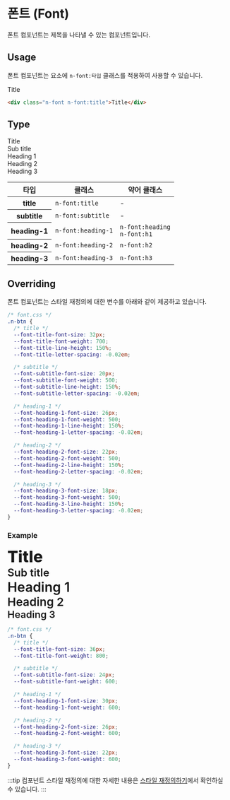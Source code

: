 <script setup>
</script>

# 폰트 (Font)

폰트 컴포넌트는 제목을 나타낼 수 있는 컴포넌트입니다.

<QuickLinks :componentName="'Font'"/>

## Usage

폰트 컴포넌트는 요소에 `n-font:타입` 클래스를 적용하여 사용할 수 있습니다.

<ExampleSection>
  <div class="n-font n-font:title">Title</div>
</ExampleSection>

```html
<div class="n-font n-font:title">Title</div>
```

## Type

<ExampleSection class="fl-dir:column">
  <div class="n-font n-font:title">Title</div>
  <div class="n-font n-font:subtitle">Sub title</div>
  <div class="n-font n-font:h1">Heading 1</div>
  <div class="n-font n-font:h2">Heading 2</div>
  <div class="n-font n-font:h3">Heading 3</div>
</ExampleSection>

<table>
  <thead>
    <tr>
      <th scope="col">타입</th>
      <th scope="col">클래스</th>
      <th scope="col">약어 클래스</th>
    </tr>
  </thead>

  <tbody>
    <tr>
      <th scope="row">title</th>
      <td>
        <code>n-font:title</code>
      </td>
      <td>-</td>
    </tr>
    <tr>
      <th scope="row">subtitle</th>
      <td>
        <code>n-font:subtitle</code>
      </td>
      <td>-</td>
    </tr>
    <tr>
      <th scope="row">heading-1</th>
      <td>
        <code>n-font:heading-1</code>
      </td>
      <td>
        <code>n-font:heading</code>
        <br />
        <code>n-font:h1</code>
      </td>
    </tr>
    <tr>
      <th scope="row">heading-2</th>
      <td>
        <code>n-font:heading-2</code>
      </td>
      <td>
        <code>n-font:h2</code>
      </td>
    </tr>
    <tr>
      <th scope="row">heading-3</th>
      <td>
        <code>n-font:heading-3</code>
      </td>
      <td>
        <code>n-font:h3</code>
      </td>
    </tr>
  </tbody>
</table>

## Overriding

폰트 컴포넌트는 스타일 재정의에 대한 변수를 아래와 같이 제공하고 있습니다.

```css
/* font.css */
.n-btn {
  /* title */
  --font-title-font-size: 32px;
  --font-title-font-weight: 700;
  --font-title-line-height: 150%;
  --font-title-letter-spacing: -0.02em;

  /* subtitle */
  --font-subtitle-font-size: 20px;
  --font-subtitle-font-weight: 500;
  --font-subtitle-line-height: 150%;
  --font-subtitle-letter-spacing: -0.02em;

  /* heading-1 */
  --font-heading-1-font-size: 26px;
  --font-heading-1-font-weight: 500;
  --font-heading-1-line-height: 150%;
  --font-heading-1-letter-spacing: -0.02em;

  /* heading-2 */
  --font-heading-2-font-size: 22px;
  --font-heading-2-font-weight: 500;
  --font-heading-2-line-height: 150%;
  --font-heading-2-letter-spacing: -0.02em;

  /* heading-3 */
  --font-heading-3-font-size: 18px;
  --font-heading-3-font-weight: 500;
  --font-heading-3-line-height: 150%;
  --font-heading-3-letter-spacing: -0.02em;
}
```

### Example

<ExampleSection class="fl-dir:column my:4">
  <div class="n-font n-font:title" style="font-size:36px; font-weight:800;">Title</div>
  <div class="n-font n-font:subtitle" style="font-size:24px; font-weight:600;">Sub title</div>
  <div class="n-font n-font:h1" style="font-size:30px; font-weight:600;">Heading 1</div>
  <div class="n-font n-font:h2" style="font-size:26px; font-weight:600;">Heading 2</div>
  <div class="n-font n-font:h3" style="font-size:22px; font-weight:600;">Heading 3</div>
</ExampleSection>

```css
/* font.css */
.n-btn {
  /* title */
  --font-title-font-size: 36px;
  --font-title-font-weight: 800;

  /* subtitle */
  --font-subtitle-font-size: 24px;
  --font-subtitle-font-weight: 600;

  /* heading-1 */
  --font-heading-1-font-size: 30px;
  --font-heading-1-font-weight: 600;

  /* heading-2 */
  --font-heading-2-font-size: 26px;
  --font-heading-2-font-weight: 600;

  /* heading-3 */
  --font-heading-3-font-size: 22px;
  --font-heading-3-font-weight: 600;
}
```

:::tip
컴포넌트 스타일 재정의에 대한 자세한 내용은 [스타일 재정의하기](/guide/customizing)에서 확인하실 수 있습니다.
:::

<QuickLinks :componentName="'Font'"/>

